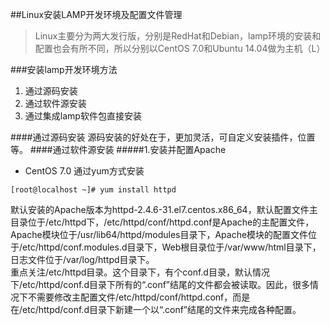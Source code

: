 ##Linux安装LAMP开发环境及配置文件管理
>Linux主要分为两大发行版，分别是RedHat和Debian，lamp环境的安装和配置也会有所不同，所以分别以CentOS 7.0和Ubuntu 14.04做为主机（L）

###安装lamp开发环境方法
1. 通过源码安装
2. 通过软件源安装
3. 通过集成lamp软件包直接安装

####通过源码安装
源码安装的好处在于，更加灵活，可自定义安装插件，位置等。
####通过软件源安装
#####1.安装并配置Apache
* CentOS 7.0 通过yum方式安装

`[root@localhost ~]# yum install httpd`

  默认安装的Apache版本为httpd-2.4.6-31.el7.centos.x86_64，默认配置文件主目录位于/etc/httpd下，/etc/httpd/conf/httpd.conf是Apache的主配置文件，Apache模块位于/usr/lib64/httpd/modules目录下，Apache模块的配置文件位于/etc/httpd/conf.modules.d目录下，Web根目录位于/var/www/html目录下，日志文件位于/var/log/httpd目录下。  
  重点关注/etc/httpd目录。这个目录下，有个conf.d目录，默认情况下/etc/httpd/conf.d目录下所有的“.conf”结尾的文件都会被读取。因此，很多情况下不需要修改主配置文件/etc/httpd/conf/httpd.conf，而是在/etc/httpd/conf.d目录下新建一个以“.conf”结尾的文件来完成各种配置。



